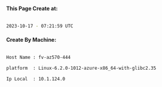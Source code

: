 
   
#### This Page Create at:

```bash

2023-10-17 - 07:21:59 UTC

```

#### Create By Machine:

```bash

Host Name : fv-az570-444

platform  : Linux-6.2.0-1012-azure-x86_64-with-glibc2.35

Ip Local  : 10.1.124.0

```

